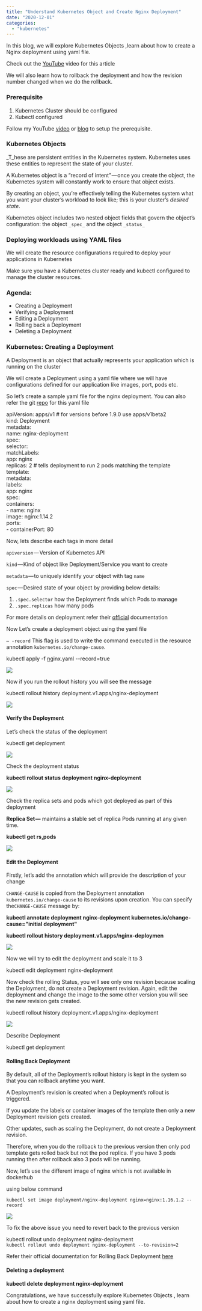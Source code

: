 ```yaml
---
title: "Understand Kubernetes Object and Create Nginx Deployment"
date: "2020-12-01"
categories: 
  - "kubernetes"
---
```


In this blog, we will explore Kubernetes Objects ,learn about how to create a Nginx deployment using yaml file.

Check out the [YouTube](https://youtu.be/xToovqJ92Bc) video for this article

We will also learn how to rollback the deployment and how the revision number changed when we do the rollback.

### **Prerequisite**

1. Kubernetes Cluster should be configured
2. Kubectl configured

Follow my YouTube [video](https://www.youtube.com/watch?v=giqor4kam6Y) or [blog](https://devops4solutions.com/setup-kubernetes-cluster-in-gcp/) to setup the prerequisite.

### **Kubernetes Objects**

_T_hese are persistent entities in the Kubernetes system. Kubernetes uses these entities to represent the state of your cluster.

A Kubernetes object is a “record of intent” — once you create the object, the Kubernetes system will constantly work to ensure that object exists. 

By creating an object, you’re effectively telling the Kubernetes system what you want your cluster’s workload to look like; this is your cluster’s _desired state_.

Kubernetes object includes two nested object fields that govern the object’s configuration: the object `_spec_` and the object `_status_`

### Deploying workloads using YAML files

We will create the resource configurations required to deploy your applications in Kubernetes

Make sure you have a Kubernetes cluster ready and kubectl configured to manage the cluster resources.

### **Agenda**:

- Creating a Deployment
- Verifying a Deployment
- Editing a Deployment
- Rolling back a Deployment
- Deleting a Deployment

### Kubernetes: **Creating a Deployment**

A Deployment is an object that actually represents your application which is running on the cluster

We will create a Deployment using a yaml file where we will have configurations defined for our application like images, port, pods etc.

So let’s create a sample yaml file for the nginx deployment. You can also refer the git [repo](https://github.com/devops4solutions/kubernetes-sample-deployment/blob/main/nginx.yaml) for this yaml file

apiVersion: apps/v1 # for versions before 1.9.0 use apps/v1beta2  
kind: Deployment  
metadata:  
  name: nginx-deployment  
spec:  
  selector:  
    matchLabels:  
      app: nginx  
  replicas: 2 # tells deployment to run 2 pods matching the template  
  template:  
    metadata:  
      labels:  
        app: nginx  
    spec:  
      containers:  
      - name: nginx  
        image: nginx:1.14.2  
        ports:  
        - containerPort: 80

Now, lets describe each tags in more detail

`apiversion` — Version of Kubernetes API

`kind` — Kind of object like Deployment/Service you want to create

`metadata` — to uniquely identify your object with tag `name` 

`spec` — Desired state of your object by providing below details:

1. `.spec.selector` how the Deployment finds which Pods to manage 
2. `.spec.replicas` how many pods

For more details on deployment refer their [official](https://kubernetes.io/docs/concepts/overview/working-with-objects/kubernetes-objects/) documentation

Now Let’s create a deployment object using the yaml file

 `— -record` This flag is used to write the command executed in the resource annotation `kubernetes.io/change-cause`. 

kubectl apply -f [n](https://github.com/devops4solutions/kubernetes-sample-deployment/blob/main/nginx.yaml)ginx.yaml --record=true

![](https://cdn-images-1.medium.com/max/880/1*l8-N7oxW7ubFj2ktTqOtdg.png)

Now if you run the rollout history you will see the message 

kubectl rollout history deployment.v1.apps/nginx-deployment

![](https://cdn-images-1.medium.com/max/880/1*UCmHZ7NtNxDrp9BfawBtKw.png)

#### **Verify the Deployment**

Let’s check the status of the deployment

kubectl get deployment

![](https://cdn-images-1.medium.com/max/880/1*nU4LlXsO8iipwItWtMP6fA.png)

Check the deployment status

**kubectl rollout status deployment nginx-deployment**

![](https://cdn-images-1.medium.com/max/880/1*95ng-xNdYz3ZsHufhppACg.png)

Check the replica sets and pods which got deployed as part of this deployment

**Replica Set —** maintains a stable set of replica Pods running at any given time.

**kubectl get rs,pods**

![](https://cdn-images-1.medium.com/max/880/1*C43oa2kWLgizkLm_vN-gvQ.png)

#### **Edit the Deployment**

Firstly, let’s add the annotation which will provide the description of your change

`CHANGE-CAUSE` is copied from the Deployment annotation `kubernetes.io/change-cause` to its revisions upon creation. You can specify the`CHANGE-CAUSE` message by:

**kubectl annotate deployment nginx-deployment kubernetes.io/change-cause="initial deployment"**

**kubectl rollout history deployment.v1.apps/nginx-deploymen**

![](https://cdn-images-1.medium.com/max/880/1*sGFuL0TxWCGrJGVEyCMnQg.png)

Now we will try to edit the deployment and scale it to 3

kubectl edit deployment nginx-deployment

Now check the rolling Status, you will see only one revision because scaling the Deployment, do not create a Deployment revision. Again, edit the deployment and change the image to the some other version you will see the new revision gets created.

kubectl rollout history deployment.v1.apps/nginx-deployment

![](https://cdn-images-1.medium.com/max/880/1*TGGloaigb43oTQ3svhCOLg.png)

Describe Deployment

kubectl get deployment

#### **Rolling Back Deployment**

By default, all of the Deployment’s rollout history is kept in the system so that you can rollback anytime you want.

A Deployment’s revision is created when a Deployment’s rollout is triggered. 

If you update the labels or container images of the template then only a new Deployment revision gets created.

Other updates, such as scaling the Deployment, do not create a Deployment revision.

Therefore, when you do the rollback to the previous version then only pod template gets rolled back but not the pod replica. If you have 3 pods running then after rollback also 3 pods will be running.

Now, let’s use the different image of nginx which is not available in dockerhub

using below command

```
kubectl set image deployment/nginx-deployment nginx=nginx:1.16.1.2 --record
```

![](https://cdn-images-1.medium.com/max/880/1*hvD6HN0RA1nKi1kXDaNRNg.png)

To fix the above issue you need to revert back to the previous version

kubectl rollout undo deployment nginx-deployment  
`kubectl rollout undo deployment nginx-deployment --to-revision=2`

Refer their official documentation for Rolling Back Deployment [here](https://kubernetes.io/docs/concepts/workloads/controllers/deployment/#rolling-back-a-deployment)

#### **Deleting a deployment**

**kubectl delete deployment nginx-deployment**

Congratulations, we have successfully explore Kubernetes Objects , learn about how to create a nginx deployment using yaml file.
